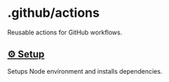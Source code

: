 # .github/actions

Reusable actions for GitHub workflows.

## [⚙️ Setup](setup/action.yml)

Setups Node environment and installs dependencies.
